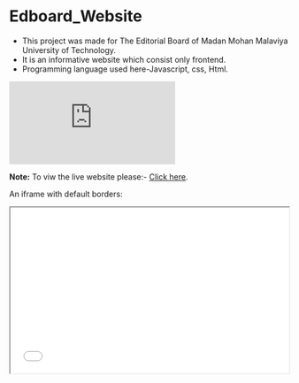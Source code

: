 # Edboard_Website
* This project was made for The Editorial Board of Madan Mohan Malaviya University of Technology.
* It is an informative website which consist only frontend.
* Programming language used here-Javascript, css, Html.

<object data="http://www.mmmut.ac.in/edboard/" width="700px" height="700px">
    <embed src="http://www.mmmut.ac.in/edboard/ ">
   <p><b>Note:</b> To viw the live website please:-  <a href="http://www.mmmut.ac.in/edboard/ ">Click here</a>.</p>
    </embed>
   </object>
   <object data="http://www.mmmut.ac.in/edboard/" width="700px" height="700px">
   <p>An iframe with default borders:</p>
<iframe src="/default.asp" width="100%" height="300">
</iframe>
    </object>
